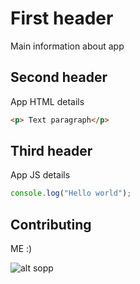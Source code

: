 # First header
Main information about app

## Second header
App HTML details

```html
<p> Text paragraph</p>
```

## Third header
App JS details

```javascript
console.log("Hello world");
```

## Contributing
ME :)

![alt sopp](https://imagevault.nhi.no/publishedmedia/22kgu0aearxoqwdmb4ra/45091-2-rod-fluesopp.jpg)
